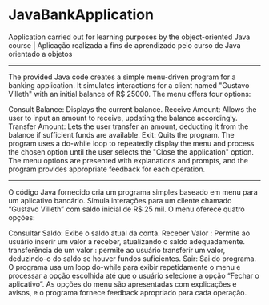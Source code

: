 # JavaBankApplication


Application carried out for learning purposes by the object-oriented Java course | Aplicação realizada a fins de aprendizado pelo curso de Java orientado a objetos


_______________________________________________________________________________________________________________________________________________________________________________________________________________________________

The provided Java code creates a simple menu-driven program for a banking application. It simulates interactions for a client named "Gustavo Villeth" with an initial balance of R$ 25000. The menu offers four options:

Consult Balance: Displays the current balance.
Receive Amount: Allows the user to input an amount to receive, updating the balance accordingly.
Transfer Amount: Lets the user transfer an amount, deducting it from the balance if sufficient funds are available.
Exit: Quits the program.
The program uses a do-while loop to repeatedly display the menu and process the chosen option until the user selects the "Close the application" option. The menu options are presented with explanations and prompts, and the program provides appropriate feedback for each operation.
_______________________________________________________________________________________________________________________________________________________________________________________________________________________________

O código Java fornecido cria um programa simples baseado em menu para um aplicativo bancário. Simula interações para um cliente chamado “Gustavo Villeth” com saldo inicial de R$ 25 mil. O menu oferece quatro opções:

Consultar Saldo: Exibe o saldo atual da conta.
Receber Valor : Permite ao usuário inserir um valor a receber, atualizando o saldo adequadamente.
transferência de um valor : permite ao usuário transferir um valor, deduzindo-o do saldo se houver fundos suficientes.
Sair: Sai do programa.
O programa usa um loop do-while para exibir repetidamente o menu e processar a opção escolhida até que o usuário selecione a opção “Fechar o aplicativo”. As opções do menu são apresentadas com explicações e avisos, e o programa fornece feedback apropriado para cada operação.
